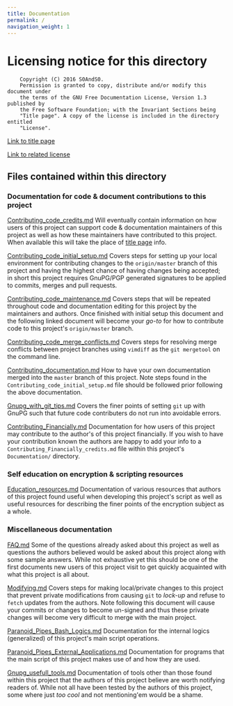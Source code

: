 ```yaml
---
title: Documentation
permalink: /
navigation_weight: 1
---
```


# Licensing notice for this directory

```
    Copyright (C) 2016 S0AndS0.
    Permission is granted to copy, distribute and/or modify this document under
    the terms of the GNU Free Documentation License, Version 1.3 published by
    the Free Software Foundation; with the Invariant Sections being
    "Title page". A copy of the license is included in the directory entitled
    "License".
```

[Link to title page](Contributing_Financially.md)

[Link to related license](../Licenses/GNU_FDLv1.3_Documentation.md)

## Files contained within this directory

### Documentation for code & document contributions to this project

[Contributing_code_credits.md](Contributing_code_credits.md)
 Will eventually contain information on how users of this project can support
 code & documentation maintainers of this project as well as how these
 maintainers have contributed to this project. When available this will take
 the place of [title page](Contributing_Financially.md) info.

[Contributing_code_initial_setup.md](Contributing_code_initial_setup.md)
 Covers steps for setting up your local environment for contributing changes to
 the `origin/master` branch of this project and having the highest chance of
 having changes being accepted; in short this project requires GnuPG/PGP
 generated signatures to be applied to commits, merges and pull requests.

[Contributing_code_maintenance.md](Contributing_code_maintenance.md)
 Covers steps that will be repeated throughout code and documentation editing
 for this project by the maintainers and authors. Once finished with initial
 setup this document and the following linked document will become your *go-to*
 for how to contribute code to this project's `origin/master` branch.

[Contributing_code_merge_conflicts.md](Contributing_code_merge_conflicts.md)
 Covers steps for resolving merge conflicts between project branches using
 `vimdiff` as the `git mergetool` on the command line.

[Contributing_documentation.md](Contributing_documentation.md)
 How to have your own documentation merged into the `master` branch of this
 project. Note steps found in the `Contributing_code_initial_setup.md` file
 should be followed prior following the above documentation.

[Gnupg_with_git_tips.md](Gnupg_with_git_tips.md)
 Covers the finer points of setting `git` up with GnuPG such that future code
 contributers do not run into avoidable errors.

[Contributing_Financially.md](Contributing_Financially.md)
 Documentation for how users of this project may contribute to the author's
 of this project financially. If you wish to have your contribution known the
 authors are happy to add your info to a `Contributing_Financially_credits.md`
 file within this project's `Documentation/` directory.

### Self education on encryption & scripting resources

[Education_resources.md](Education_resources.md)
 Documentation of various resources that authors of this project found useful
 when developing this project's script as well as useful resources for describing
 the finer points of the encryption subject as a whole.

### Miscellaneous documentation

[FAQ.md](FAQ.md)
 Some of the questions already asked about this project as well as questions the
 authors believed would be asked about this project along with some sample
 answers. While not exhaustive yet this should be one of the first documents new
 users of this project visit to get quickly acquainted with what this project is
 all about.

[Modifying.md](Modifying.md)
 Covers steps for making local/private changes to this project that prevent
 private modifications from causing `git` to *lock-up* and refuse to `fetch`
 updates from the authors. Note following this document will cause your commits
 or changes to become un-signed and thus these private changes will become very
 difficult to merge with the main project.

[Paranoid_Pipes_Bash_Logics.md](Paranoid_Pipes_Bash_Logics.md)
 Documentation for the internal logics (generalized) of this project's main
 script operations.

[Paranoid_Pipes_External_Applications.md](Paranoid_Pipes_External_Applications.md)
 Documentation for programs that the main script of this project makes use of
 and how they are used.

[Gnupg_usefull_tools.md](Gnupg_usefull_tools.md)
 Documentation of tools other than those found within this project that the
 authors of this project believe are worth notifying readers of. While not all
 have been tested by the authors of this project, some where just *too cool* and
 not mentioning'em would be a shame.
